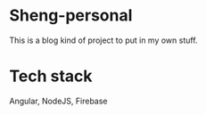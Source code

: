 # Sheng-personal

This is a blog kind of project to put in my own stuff.

# Tech stack

Angular, NodeJS, Firebase
